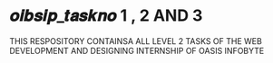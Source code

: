 # 𝒐𝒊𝒃𝒔𝒊𝒑_𝒕𝒂𝒔𝒌𝒏𝒐 1 , 2 AND 3
THIS RESPOSITORY CONTAINSA ALL LEVEL 2 TASKS OF THE WEB DEVELOPMENT AND DESIGNING INTERNSHIP OF OASIS INFOBYTE
